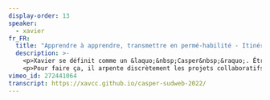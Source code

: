 ```yaml
---
display-order: 13
speaker:
  - xavier
fr_FR:
  title: "Apprendre à apprendre, transmettre en permé-habilité - Itinéraire nomade et fantôme"
  description: >-
    <p>Xavier se définit comme un &laquo;&nbsp;Casper&nbsp;&raquo;. Être un &laquo;&nbsp;Casper&nbsp;&raquo; signifie apprendre à apprendre en permanence et contribuer à un commun. Chercher à se détacher de l'égo (autant que faire se peut) pour proposer de nouvelles productions plus adaptées et soutenables.</p>
    <p>Pour faire ça, il arpente discrètement les projets collaboratifs. Résultat : un tas de connaissances et de compétences (techniques et humaines) que l'on ne trouve pas dans les cursus de formation habituels.</p>
vimeo_id: 272441064
transcript: https://xavcc.github.io/casper-sudweb-2022/
---
```

